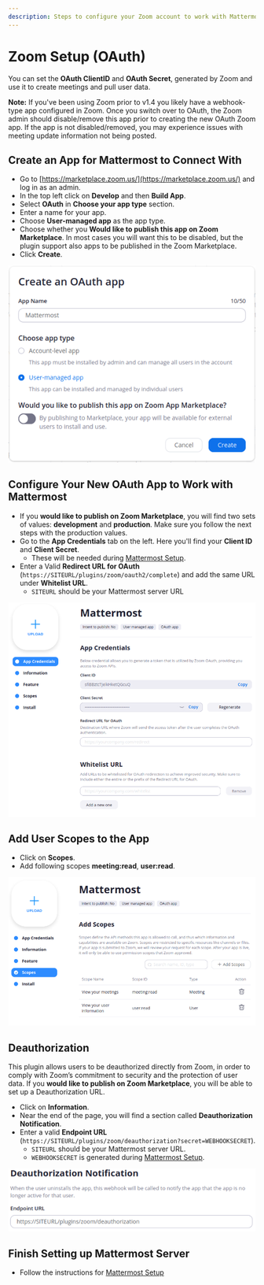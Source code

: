 ```yaml
---
description: Steps to configure your Zoom account to work with Mattermost
---
```


# Zoom Setup \(OAuth\)

You can set the **OAuth ClientID** and **OAuth Secret**, generated by Zoom and use it to create meetings and pull user data.

**Note:** If you've been using Zoom prior to v1.4 you likely have a webhook-type app configured in Zoom. Once you switch over to OAuth, the Zoom admin should disable/remove this app prior to creating the new OAuth Zoom app. If the app is not disabled/removed, you may experience issues with meeting update information not being posted.

## Create an App for Mattermost to Connect With

* Go to [https://marketplace.zoom.us/](https://marketplace.zoom.us/) and log in as an admin.
* In the top left click on **Develop** and then **Build App**.
* Select **OAuth** in **Choose your app type** section.
* Enter a name for your app.
* Choose **User-managed app** as the app type.
* Choose whether you **Would like to publish this app on Zoom Marketplace**. In most cases you will want this to be disabled, but the plugin support also apps to be published in the Zoom Marketplace.
* Click **Create**.

![Create an OAuth app screen](../../.gitbook/assets/screenshot-from-2020-06-05-19-31-06.png)

## Configure Your New OAuth App to Work with Mattermost

* If you **would like to publish on Zoom Marketplace**, you will find two sets of values: **development** and **production**. Make sure you follow the next steps with the production values.
* Go to the **App Credentials** tab on the left. Here you'll find your **Client ID** and **Client Secret**.
  * These will be needed during [Mattermost Setup](../mattermost-setup.md).
* Enter a Valid **Redirect URL for OAuth** \(`https://SITEURL/plugins/zoom/oauth2/complete`\) and add the same URL under **Whitelist URL**.
  * `SITEURL` should be your Mattermost server URL

![App Credentials screen](../../.gitbook/assets/screenshot-from-2020-06-05-19-34-13.png)

## Add User Scopes to the App

* Click on **Scopes**.
* Add following scopes **meeting:read**, **user:read**.

![Scopes screen](../../.gitbook/assets/screenshot-from-2020-06-05-19-37-47.png)

## Deauthorization

This plugin allows users to be deauthorized directly from Zoom, in order to comply with Zoom’s commitment to security and the protection of user data. If you **would like to publish on Zoom Marketplace**, you will be able to set up a Deauthorization URL.

* Click on **Information**.
* Near the end of the page, you will find a section called **Deauthorization Notification**.
* Enter a valid **Endpoint URL** \(`https://SITEURL/plugins/zoom/deauthorization?secret=WEBHOOKSECRET`\). 
  * `SITEURL` should be your Mattermost server URL.
  * `WEBHOOKSECRET` is generated during [Mattermost Setup](../mattermost-setup.md).

![Deauthorization Notification section](../../.gitbook/assets/screenshot-from-2020-06-05-20-04-33.png)

## Finish Setting up Mattermost Server

* Follow the instructions for [Mattermost Setup](../mattermost-setup.md)
